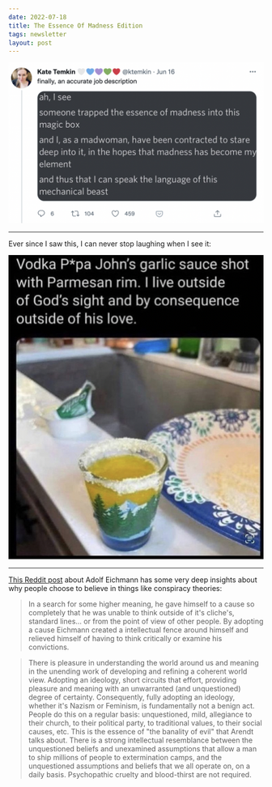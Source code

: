 ```yaml
---
date: 2022-07-18
title: The Essence Of Madness Edition
tags: newsletter
layout: post
---
```


![madness.png](https://raw.githubusercontent.com/muneer78/muneer78.github.io/master/images/madness.png)

---

Ever since I saw this, I can never stop laughing when I see it:

![VodkaPapaJohns.png](https://raw.githubusercontent.com/muneer78/muneer78.github.io/master/images/VodkaPapaJohns.png)

---

[This Reddit post](https://www.reddit.com/r/worldnews/comments/4oiz4f/exauschwitz_guard_reinhold_hanning_94_sentenced/d4dkbu2) about Adolf Eichmann has some very deep insights about why people choose to believe in things like conspiracy theories:

> In a search for some higher meaning, he gave himself to a cause so completely that he was unable to think outside of it's cliche's, standard lines... or from the point of view of other people. By adopting a cause Eichmann created a intellectual fence around himself and relieved himself of having to think critically or examine his convictions.

> There is pleasure in understanding the world around us and meaning in the unending work of developing and refining a coherent world view. Adopting an ideology, short circuits that effort, providing pleasure and meaning with an unwarranted (and unquestioned) degree of certainty. Consequently, fully adopting an ideology, whether it's Nazism or Feminism, is fundamentally not a benign act. People do this on a regular basis: unquestioned, mild, allegiance to their church, to their political party, to traditional values, to their social causes, etc. This is the essence of "the banality of evil" that Arendt talks about. There is a strong intellectual resemblance between the unquestioned beliefs and unexamined assumptions that allow a man to ship millions of people to extermination camps, and the unquestioned assumptions and beliefs that we all operate on, on a daily basis. Psychopathic cruelty and blood-thirst are not required.
